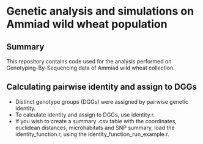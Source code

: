 <h1>Genetic analysis and simulations on Ammiad wild wheat population</h1>

<h2> Summary </h2>

This repository contains code used for the analysis performed on Genotyping-By-Sequencing data of Ammiad wild wheat collection.

<h2> Calculating pairwise identity and assign to DGGs </h2>

- Distinct genotype groups (DGGs) were assigned by pairwise genetic identity. 
- To calculate identity and assign to DGGs, use identity.r. 
- If you wish to create a summary .csv table with the coordinates, euclidean distances, microhabitats and SNP summary, load the identity_function.r, using the identity_function_run_example.r. 
